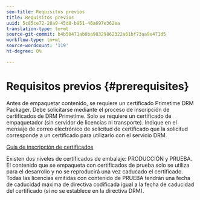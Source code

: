 ```yaml
---
seo-title: Requisitos previos
title: Requisitos previos
uuid: 5c85ce72-28a9-45d8-b951-46a697e362ea
translation-type: tm+mt
source-git-commit: b4b50471ab0ba98329862322a61bf73aa9e471d5
workflow-type: tm+mt
source-wordcount: '119'
ht-degree: 0%

---
```



# Requisitos previos {#prerequisites}

Antes de empaquetar contenido, se requiere un certificado Primetime DRM Packager. Debe solicitarse mediante el proceso de inscripción de certificados de DRM Primetime. Solo se requiere un certificado de empaquetador (sin servidor de licencias ni transporte). Indique en el mensaje de correo electrónico de solicitud de certificado que la solicitud corresponde a un certificado para utilizarlo con el servicio DRM.

[Guía de inscripción de certificados](../../digital-rights-management/certificate-enrollment-guide/about-certs.md)

Existen dos niveles de certificados de embalaje: PRODUCCIÓN y PRUEBA. El contenido que se empaqueta con certificados de prueba solo se utiliza para el desarrollo y no se reproducirá una vez caducado el certificado. Todas las licencias emitidas con contenido de PRUEBA tendrán una fecha de caducidad máxima de directiva codificada igual a la fecha de caducidad del certificado (si no se establece en la directiva DRM).
